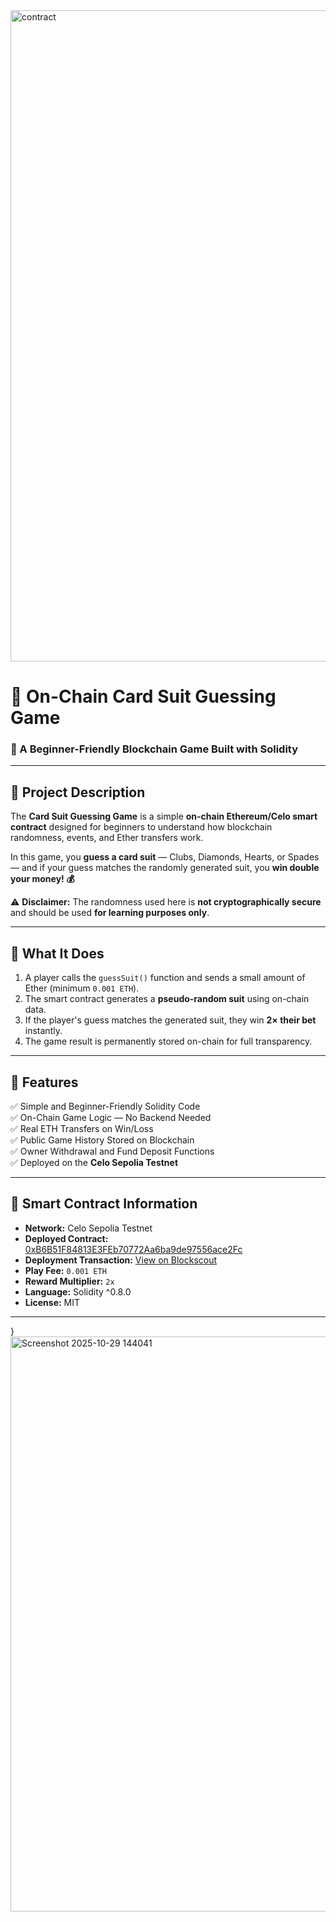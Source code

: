 <img width="1635" height="1042" alt="contract" src="https://github.com/user-attachments/assets/15db11d7-77fb-4262-bc62-e540716772d8" />

# 🎴 On-Chain Card Suit Guessing Game  

### 🧠 A Beginner-Friendly Blockchain Game Built with Solidity  

---

## 🧩 **Project Description**

The **Card Suit Guessing Game** is a simple **on-chain Ethereum/Celo smart contract** designed for beginners to understand how blockchain randomness, events, and Ether transfers work.  

In this game, you **guess a card suit** — Clubs, Diamonds, Hearts, or Spades — and if your guess matches the randomly generated suit, you **win double your money! 💰**

⚠️ **Disclaimer:** The randomness used here is **not cryptographically secure** and should be used **for learning purposes only**.

---

## 🚀 **What It Does**

1. A player calls the `guessSuit()` function and sends a small amount of Ether (minimum `0.001 ETH`).  
2. The smart contract generates a **pseudo-random suit** using on-chain data.  
3. If the player's guess matches the generated suit, they win **2× their bet** instantly.  
4. The game result is permanently stored on-chain for full transparency.  

---

## 🌟 **Features**

✅ Simple and Beginner-Friendly Solidity Code  
✅ On-Chain Game Logic — No Backend Needed  
✅ Real ETH Transfers on Win/Loss  
✅ Public Game History Stored on Blockchain  
✅ Owner Withdrawal and Fund Deposit Functions  
✅ Deployed on the **Celo Sepolia Testnet**

---

## 🧱 **Smart Contract Information**

- **Network:** Celo Sepolia Testnet  
- **Deployed Contract:** [0xB6B51F84813E3FEb70772Aa6ba9de97556ace2Fc](https://celo-sepolia.blockscout.com/address/0xB6B51F84813E3FEb70772Aa6ba9de97556ace2Fc)  
- **Deployment Transaction:** [View on Blockscout](https://celo-sepolia.blockscout.com/tx/0x3067757d0beb26ee13bfd88c2fad8d78e0a5842caee6bdb8ce2210ac89370ea8)  
- **Play Fee:** `0.001 ETH`  
- **Reward Multiplier:** `2x`  
- **Language:** Solidity ^0.8.0  
- **License:** MIT  

---
}
<img width="1371" height="920" alt="Screenshot 2025-10-29 144041" src="https://github.com/user-attachments/assets/f9ec13c8-db06-4f98-9b98-a85ded5b0502" />
